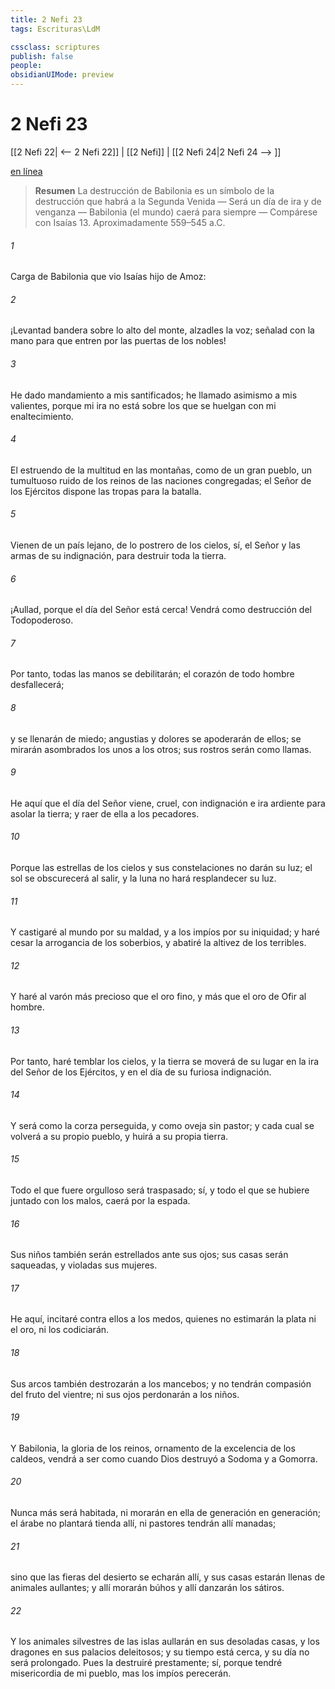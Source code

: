 ```yaml
---
title: 2 Nefi 23
tags: Escrituras\LdM

cssclass: scriptures
publish: false
people:
obsidianUIMode: preview
---
```


# 2 Nefi 23
[[2 Nefi 22| <-- 2 Nefi 22]] | [[2 Nefi]] | [[2 Nefi 24|2 Nefi 24 --> ]]

[en línea](https://churchofjesuschrist.org/study/scriptures/bofm/2-ne/23?lang=spa)

> __Resumen__
La destrucción de Babilonia es un símbolo de la destrucción que habrá a la Segunda Venida — Será un día de ira y de venganza — Babilonia (el mundo) caerá para siempre — Compárese con Isaías 13. Aproximadamente 559–545 a.C.

###### 1 
Carga de Babilonia que vio Isaías hijo de Amoz:

###### 2 
¡Levantad bandera sobre lo alto del monte, alzadles la voz; señalad con la mano para que entren por las puertas de los nobles!

###### 3 
He dado mandamiento a mis santificados; he llamado asimismo a mis valientes, porque mi ira no está sobre los que se huelgan con mi enaltecimiento.

###### 4 
El estruendo de la multitud en las montañas, como de un gran pueblo, un tumultuoso ruido de los reinos de las naciones congregadas; el Señor de los Ejércitos dispone las tropas para la batalla.

###### 5 
Vienen de un país lejano, de lo postrero de los cielos, sí, el Señor y las armas de su indignación, para destruir toda la tierra.

###### 6 
¡Aullad, porque el día del Señor está cerca! Vendrá como destrucción del Todopoderoso.

###### 7 
Por tanto, todas las manos se debilitarán; el corazón de todo hombre desfallecerá;

###### 8 
y se llenarán de miedo; angustias y dolores se apoderarán de ellos; se mirarán asombrados los unos a los otros; sus rostros serán como llamas.

###### 9 
He aquí que el día del Señor viene, cruel, con indignación e ira ardiente para asolar la tierra; y raer de ella a los pecadores.

###### 10 
Porque las estrellas de los cielos y sus constelaciones no darán su luz; el sol se obscurecerá al salir, y la luna no hará resplandecer su luz.

###### 11 
Y castigaré al mundo por su maldad, y a los impíos por su iniquidad; y haré cesar la arrogancia de los soberbios, y abatiré la altivez de los terribles.

###### 12 
Y haré al varón más precioso que el oro fino, y más que el oro de Ofir al hombre.

###### 13 
Por tanto, haré temblar los cielos, y la tierra se moverá de su lugar en la ira del Señor de los Ejércitos, y en el día de su furiosa indignación.

###### 14 
Y será como la corza perseguida, y como oveja sin pastor; y cada cual se volverá a su propio pueblo, y huirá a su propia tierra.

###### 15 
Todo el que fuere orgulloso será traspasado; sí, y todo el que se hubiere juntado con los malos, caerá por la espada.

###### 16 
Sus niños también serán estrellados ante sus ojos; sus casas serán saqueadas, y violadas sus mujeres.

###### 17 
He aquí, incitaré contra ellos a los medos, quienes no estimarán la plata ni el oro, ni los codiciarán.

###### 18 
Sus arcos también destrozarán a los mancebos; y no tendrán compasión del fruto del vientre; ni sus ojos perdonarán a los niños.

###### 19 
Y Babilonia, la gloria de los reinos, ornamento de la excelencia de los caldeos, vendrá a ser como cuando Dios destruyó a Sodoma y a Gomorra.

###### 20 
Nunca más será habitada, ni morarán en ella de generación en generación; el árabe no plantará tienda allí, ni pastores tendrán allí manadas;

###### 21 
sino que las fieras del desierto se echarán allí, y sus casas estarán llenas de animales aullantes; y allí morarán búhos y allí danzarán los sátiros.

###### 22 
Y los animales silvestres de las islas aullarán en sus desoladas casas, y los dragones en sus palacios deleitosos; y su tiempo está cerca, y su día no será prolongado. Pues la destruiré prestamente; sí, porque tendré misericordia de mi pueblo, mas los impíos perecerán.


